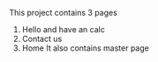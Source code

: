 This project contains 3 pages
1. Hello and have an calc
2. Contact us
3. Home
It also contains master page

